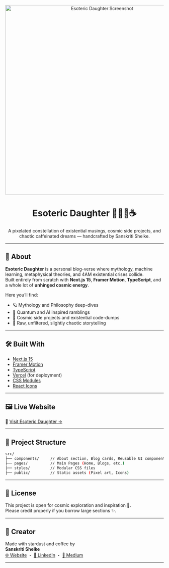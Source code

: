 <p align="center">
  <img width="600" src="https://github.com/user-attachments/assets/97fe9812-e0d2-4e10-84a6-fd1573e908cd" alt="Esoteric Daughter Screenshot">
</p>

<h1 align="center"> Esoteric Daughter 🧬💗🎀☕️ </h1>

<p align="center">
  A pixelated constellation of existential musings, cosmic side projects, and chaotic caffeinated dreams — handcrafted by Sanskriti Shelke.
</p>

---

## 🌌 About

**Esoteric Daughter** is a personal blog-verse where mythology, machine learning, metaphysical theories, and 4AM existential crises collide.  
Built entirely from scratch with **Next.js 15**, **Framer Motion**, **TypeScript**, and a whole lot of **unhinged cosmic energy**.

Here you’ll find:
- 🪐 Mythology and Philosophy deep-dives
- 🚀 Quantum and AI inspired ramblings
- 🎡 Cosmic side projects and existential code-dumps
- 💭 Raw, unfiltered, slightly chaotic storytelling

---

## 🛠 Built With

- [Next.js 15](https://nextjs.org/)
- [Framer Motion](https://www.framer.com/motion/)
- [TypeScript](https://www.typescriptlang.org/)
- [Vercel](https://vercel.com/) (for deployment)
- [CSS Modules](https://nextjs.org/docs/pages/building-your-application/styling/css-modules)
- [React Icons](https://react-icons.github.io/react-icons/)

---

## 🖼️ Live Website

🌟 [Visit Esoteric Daughter →](https://esotericdaughter.vercel.app/)

---

## 📂 Project Structure
```bash
src/
├── components/     // About section, Blog cards, Reusable UI components
├── pages/          // Main Pages (Home, Blogs, etc.)
├── styles/         // Modular CSS files
├── public/         // Static assets (Pixel art, Icons)
```
---

## 📜 License

This project is open for cosmic exploration and inspiration 🌙.  
Please credit properly if you borrow large sections ✨.

---

## 🌟 Creator

Made with stardust and coffee by  
**Sanskriti Shelke**  
[🌐 Website](https://sanskritishelke.com/) ・ [💼 LinkedIn](https://linkedin.com/in/sanskritishelke) ・ [📝 Medium](https://medium.com/@san5kriti)

---
